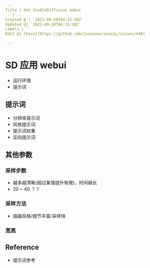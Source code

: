 ```yaml
---
Title | Hot StableDiffusion webui
-- | --
Created @ | `2023-09-20T04:15:30Z`
Updated @| `2023-09-20T04:15:30Z`
Labels | ``
Edit @| [here](https://github.com/junxnone/aiwiki/issues/440)

---
```

# SD 应用 webui
- 运行环境
- 提示词


## 提示词
- 分辨率提示词
- 风格提示词
- 提示词权重
- 反向提示词

## 其他参数
### 采样步数
- 越多越清晰(超过某值提升有限)，时间越长
- 20 ~ 40 ？？


### 采样方法
- 插画风格/细节丰富/采样快

### 宽高



## Reference
- 提示词参考
